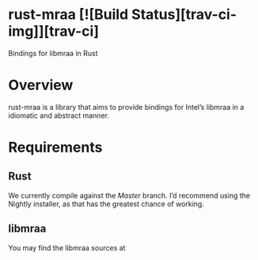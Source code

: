 # rust-mraa [![Build Status][trav-ci-img]][trav-ci]

Bindings for libmraa in Rust

# Overview

rust-mraa is a library that aims to provide bindings for Intel’s libmraa in a idiomatic and abstract manner.

# Requirements

## Rust

We currently compile against the *Master* branch. I’d recommend using the
Nightly installer, as that has the greatest chance of working.

## libmraa

You may find the libmraa sources at 
